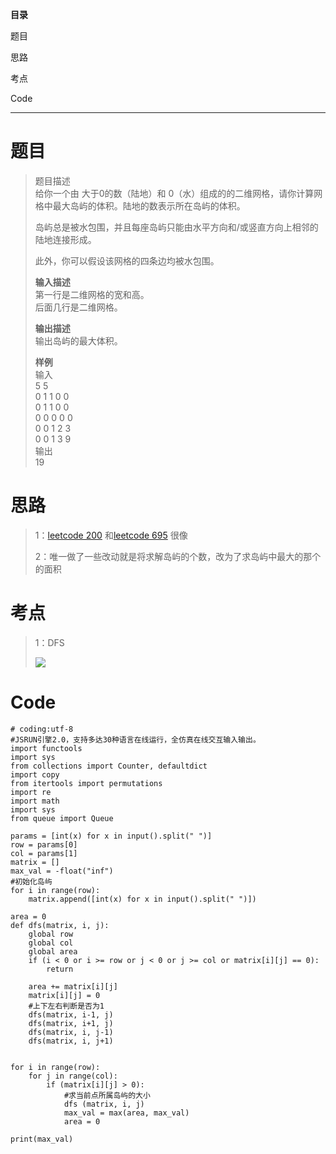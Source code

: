 **目录**

题目

思路

考点

Code

* * *

# 题目

> 题目描述  
>  给你一个由 大于0的数（陆地）和 0（水）组成的的二维网格，请你计算网格中最大岛屿的体积。陆地的数表示所在岛屿的体积。
>
> 岛屿总是被水包围，并且每座岛屿只能由水平方向和/或竖直方向上相邻的陆地连接形成。
>
> 此外，你可以假设该网格的四条边均被水包围。
>
> **输入描述**  
>  第一行是二维网格的宽和高。  
>  后面几行是二维网格。
>
> **输出描述**  
>  输出岛屿的最大体积。
>
> **样例**  
>  输入  
>  5 5  
>  0 1 1 0 0  
>  0 1 1 0 0  
>  0 0 0 0 0  
>  0 0 1 2 3  
>  0 0 1 3 9  
>  输出  
>  19

# 思路

> 1：[leetcode 200](https://leetcode.cn/problems/number-of-islands/ "leetcode
> 200") 和[leetcode 695](https://leetcode.cn/problems/max-area-of-island/
> "leetcode 695") 很像
>
> 2：唯一做了一些改动就是将求解岛屿的个数，改为了求岛屿中最大的那个的面积

# 考点

> 1：DFS
>
> ![](https://img-blog.csdnimg.cn/d4e9d742e43e4124a89dab6282e2b24c.jpeg)

# Code

    
    
    # coding:utf-8
    #JSRUN引擎2.0，支持多达30种语言在线运行，全仿真在线交互输入输出。 
    import functools
    import sys
    from collections import Counter, defaultdict
    import copy
    from itertools import permutations
    import re
    import math
    import sys
    from queue import Queue
    
    params = [int(x) for x in input().split(" ")]
    row = params[0]
    col = params[1]
    matrix = []
    max_val = -float("inf")
    #初始化岛屿
    for i in range(row):
        matrix.append([int(x) for x in input().split(" ")])
    
    area = 0
    def dfs(matrix, i, j):
        global row
        global col
        global area
        if (i < 0 or i >= row or j < 0 or j >= col or matrix[i][j] == 0):
            return
        
        area += matrix[i][j]
        matrix[i][j] = 0
        #上下左右判断是否为1
        dfs(matrix, i-1, j)
        dfs(matrix, i+1, j)
        dfs(matrix, i, j-1)
        dfs(matrix, i, j+1)
    
    
    for i in range(row):
        for j in range(col):
            if (matrix[i][j] > 0):
                #求当前点所属岛屿的大小
                dfs (matrix, i, j)
                max_val = max(area, max_val)
                area = 0
            
    print(max_val)
    
    

